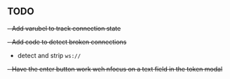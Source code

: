 ## TODO


~~- Add varubel to track connection state~~

~~- Add code to detect broken connections~~

- detect and strip ` ws:// `

~~- Have the enter button work weh nfocus on a text field in the token modal~~
